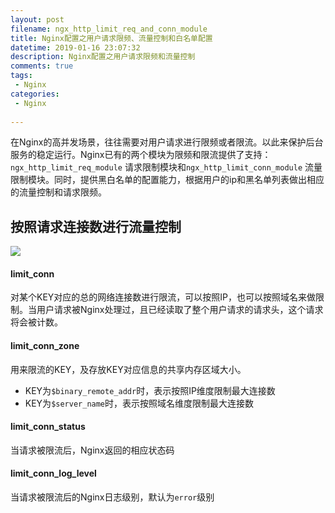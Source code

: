 ```yaml
---
layout: post
filename: ngx_http_limit_req_and_conn_module
title: Nginx配置之用户请求限频、流量控制和白名单配置
datetime: 2019-01-16 23:07:32
description: Nginx配置之用户请求限频和流量控制
comments: true
tags:
 - Nginx
categories:
 - Nginx
 
---
```




在Nginx的高并发场景，往往需要对用户请求进行限频或者限流。以此来保护后台服务的稳定运行。Nginx已有的两个模块为限频和限流提供了支持：`ngx_http_limit_req_module` 请求限制模块和`ngx_http_limit_conn_module` 流量限制模块。同时，提供黑白名单的配置能力，根据用户的ip和黑名单列表做出相应的流量控制和请求限频。



## 按照请求连接数进行流量控制

![](http://blog.bearboyxu.cn/images/posts/ngx_http_limit_module/limit_conn_zone.png)

#### limit_conn

对某个KEY对应的总的网络连接数进行限流，可以按照IP，也可以按照域名来做限制。当用户请求被Nginx处理过，且已经读取了整个用户请求的请求头，这个请求将会被计数。

#### limit_conn_zone

用来限流的KEY，及存放KEY对应信息的共享内存区域大小。

- KEY为`$binary_remote_addr`时，表示按照IP维度限制最大连接数
- KEY为`$server_name`时，表示按照域名维度限制最大连接数

#### limit_conn_status

当请求被限流后，Nginx返回的相应状态码

#### limit_conn_log_level

当请求被限流后的Nginx日志级别，默认为`error`级别